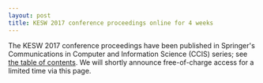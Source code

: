 ```yaml
---
layout: post
title: KESW 2017 conference proceedings online for 4 weeks
---
```


<p class="text-justify">
    The KESW 2017 conference proceedings have been published in Springer's Communications in Computer and Information Science (CCIS) series; see <a href="https://link.springer.com/book/10.1007/978-3-319-69548-8">the table of contents</a>.  We will shortly announce free-of-charge access for a limited time via this page.
</p>
